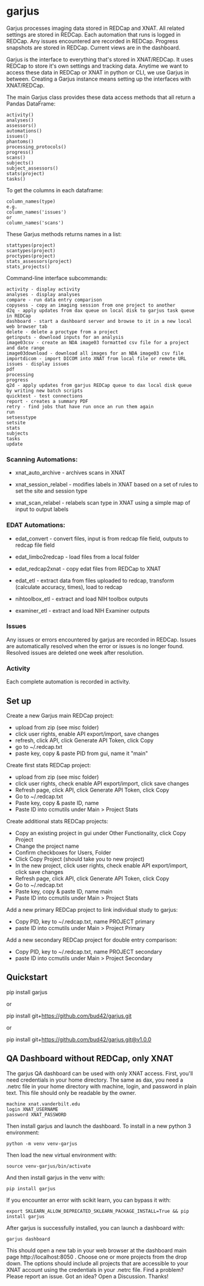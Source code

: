 # garjus

Garjus processes imaging data stored in REDCap and XNAT. All related settings are stored in REDCap. Each automation that runs is logged in REDCap. Any issues encountered are recorded in REDCap. Progress snapshots are stored in REDCap. Current views are in the dashboard.


Garjus is the interface to everything that's stored in XNAT/REDCap. It uses
REDCap to store it's own settings and tracking data. Anytime we want to
access these data in REDCap or XNAT in python or CLI, we use Garjus in between.
Creating a Garjus instance means setting up the interfaces with XNAT/REDCap.


The main Garjus class provides these data access methods that 
all return a Pandas DataFrame:

```
activity()
analyses()
assessors()
automations()
issues()
phantoms()
processing_protocols()
progress()
scans()
subjects()
subject_assessors()
stats(project)
tasks()
```


To get the columns in each dataframe:

```
column_names(type)
e.g. 
column_names('issues')
or
column_names('scans')
```


These Garjus methods returns names in a list:

```
stattypes(project)
scantypes(project)
proctypes(project)
stats_assessors(project)
stats_projects()
```

Command-line interface subcommands:
```
activity - display activity
analyses - display analyses
compare - run data entry comparison
copysess - copy an imaging session from one project to another
d2q - apply updates from dax queue on local disk to garjus task queue in REDCap
dashboard - start a dashboard server and browse to it in a new local web browser tab
delete - delete a proctype from a project
getinputs - download inputs for an analysis
image03csv - create an NDA image03 formatted csv file for a project and date range
image03download - download all images for an NDA image03 csv file
importdicom - import DICOM into XNAT from local file or remote URL
issues - display issues
pdf
processing
progress
q2d - apply updates from garjus REDCap queue to dax local disk queue by writing new batch scripts
quicktest - test connections
report - creates a summary PDF
retry - find jobs that have run once an run them again
run
setsesstype
setsite
stats
subjects
tasks
update
```

### Scanning Automations:

  - xnat\_auto\_archive - archives scans in XNAT

  - xnat\_session\_relabel - modifies labels in XNAT based on a set of rules to set the site and session type

  - xnat\_scan\_relabel - relabels scan type in XNAT using a simple map of input to output labels


### EDAT Automations:

  - edat_convert - convert files, input is from redcap file field, outputs to redcap file field

  - edat_limbo2redcap - load files from a local folder

  - edat_redcap2xnat - copy edat files from REDCap to XNAT

  - edat_etl - extract data from files uploaded to redcap, transform (calculate accuracy, times), load to redcap

  - nihtoolbox_etl - extract and load NIH toolbox outputs

  - examiner_etl - extract and load NIH Examiner outputs

### Issues
Any issues or errors encountered by garjus are recorded in REDCap.
Issues are automatically resolved when the error or issues is no longer found.
Resolved issues are deleted one week after resolution.

### Activity
Each complete automation is recorded in activity.



## Set up

Create a new Garjus main REDCap project:

  - upload from zip (see misc folder)
  - click user rights, enable API export/import, save changes
  - refresh, click API, click Generate API Token, click Copy
  - go to ~/.redcap.txt
  - paste key, copy & paste PID from gui, name it "main"

Create first stats REDCap project:

  - upload from zip (see misc folder)
  - click user rights, check enable API export/import, click save changes
  - Refresh page, click API, click Generate API Token, click Copy
  - Go to ~/.redcap.txt
  - Paste key, copy & paste ID, name
  - Paste ID into ccmutils under Main > Project Stats

Create additional stats REDCap projects:

  - Copy an existing project in gui under Other Functionality, click Copy Project
  - Change the project name
  - Confirm checkboxes for Users, Folder
  - Click Copy Project (should take you to new project)
  - In the new project, click user rights, check enable API export/import, click save changes
  - Refresh page, click API, click Generate API Token, click Copy
  - Go to ~/.redcap.txt
  - Paste key, copy & paste ID, name main
  - Paste ID into ccmutils under Main > Project Stats


Add a new primary REDCap project to link individual study to garjus:
  
  - Copy PID, key to ~/.redcap.txt, name PROJECT primary
  - paste ID into ccmutils under Main > Project Primary


Add a new secondary REDCap project for double entry comparison:
  
  - Copy PID, key to ~/.redcap.txt, name PROJECT secondary 
  - paste ID into ccmutils under Main > Project Secondary

## Quickstart

pip install garjus

or

pip install git+https://github.com/bud42/garjus.git

or

pip install git+https://github.com/bud42/garjus.git@v1.0.0

## QA Dashboard without REDCap, only XNAT


The garjus QA dashboard can be used with only XNAT access. First, you'll need credentials in
your home directory. The same as dax, you need a .netrc file in your home directory with machine, login, and password in plain text. This file should only be readable by the owner.
```
machine xnat.vanderbilt.edu
login XNAT_USERNAME
password XNAT_PASSWORD
```
Then install garjus and launch the dashboard. To install in a new python 3 environment:
```
python -m venv venv-garjus
```
Then load the new virtual environment with:
```
source venv-garjus/bin/activate
```
And then install garjus in the venv with:
```
pip install garjus
```
If you encounter an error with scikit learn, you can bypass it with:
```
export SKLEARN_ALLOW_DEPRECATED_SKLEARN_PACKAGE_INSTALL=True && pip install garjus
```
After garjus is successfully installed, you can launch a dashboard with:
```
garjus dashboard
```

This should open a new tab in your web browser at the dashboard main page http://localhost:8050 .
Choose one or more projects from the drop down. The options should include all projects that are accessible to your XNAT account using the credentials in your .netrc file.
Find a problem? Please report an issue. Got an idea? Open a Discussion. Thanks!
